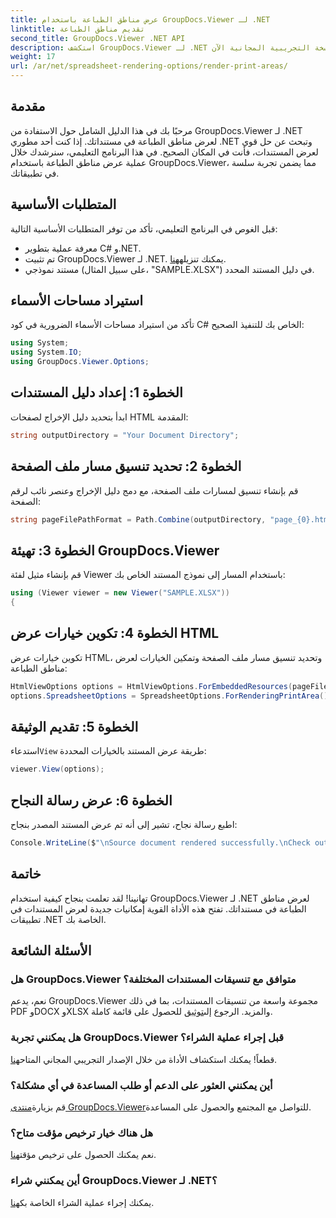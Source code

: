 ```yaml
---
title: عرض مناطق الطباعة باستخدام GroupDocs.Viewer لـ .NET
linktitle: تقديم مناطق الطباعة
second_title: GroupDocs.Viewer .NET API
description: استكشف GroupDocs.Viewer لـ .NET واعرض مناطق الطباعة بتنسيقات مختلفة للمستندات دون عناء. جرب النسخة التجريبية المجانية الآن! #GroupDocs.Viewer
weight: 17
url: /ar/net/spreadsheet-rendering-options/render-print-areas/
---
```

## مقدمة
مرحبًا بك في هذا الدليل الشامل حول الاستفادة من GroupDocs.Viewer لـ .NET لعرض مناطق الطباعة في مستنداتك. إذا كنت أحد مطوري .NET وتبحث عن حل قوي لعرض المستندات، فأنت في المكان الصحيح. في هذا البرنامج التعليمي، سنرشدك خلال عملية عرض مناطق الطباعة باستخدام GroupDocs.Viewer، مما يضمن تجربة سلسة في تطبيقاتك.
## المتطلبات الأساسية
قبل الغوص في البرنامج التعليمي، تأكد من توفر المتطلبات الأساسية التالية:
- معرفة عملية بتطوير C# و.NET.
-  تم تثبيت GroupDocs.Viewer لـ .NET. يمكنك تنزيله[هنا](https://releases.groupdocs.com/viewer/net/).
- مستند نموذجي (على سبيل المثال، "SAMPLE.XLSX") في دليل المستند المحدد.
## استيراد مساحات الأسماء
تأكد من استيراد مساحات الأسماء الضرورية في كود C# الخاص بك للتنفيذ الصحيح:
```csharp
using System;
using System.IO;
using GroupDocs.Viewer.Options;
```
## الخطوة 1: إعداد دليل المستندات
ابدأ بتحديد دليل الإخراج لصفحات HTML المقدمة:
```csharp
string outputDirectory = "Your Document Directory";
```
## الخطوة 2: تحديد تنسيق مسار ملف الصفحة
قم بإنشاء تنسيق لمسارات ملف الصفحة، مع دمج دليل الإخراج وعنصر نائب لرقم الصفحة:
```csharp
string pageFilePathFormat = Path.Combine(outputDirectory, "page_{0}.html");
```
## الخطوة 3: تهيئة GroupDocs.Viewer
قم بإنشاء مثيل لفئة Viewer باستخدام المسار إلى نموذج المستند الخاص بك:
```csharp
using (Viewer viewer = new Viewer("SAMPLE.XLSX"))
{
```
## الخطوة 4: تكوين خيارات عرض HTML
تكوين خيارات عرض HTML، وتحديد تنسيق مسار ملف الصفحة وتمكين الخيارات لعرض مناطق الطباعة:
```csharp
HtmlViewOptions options = HtmlViewOptions.ForEmbeddedResources(pageFilePathFormat);
options.SpreadsheetOptions = SpreadsheetOptions.ForRenderingPrintArea();
```
## الخطوة 5: تقديم الوثيقة
 استدعاء`View` طريقة عرض المستند بالخيارات المحددة:
```csharp
viewer.View(options);
```
## الخطوة 6: عرض رسالة النجاح
اطبع رسالة نجاح، تشير إلى أنه تم عرض المستند المصدر بنجاح:
```csharp
Console.WriteLine($"\nSource document rendered successfully.\nCheck output in {outputDirectory}.");
```
## خاتمة
تهانينا! لقد تعلمت بنجاح كيفية استخدام GroupDocs.Viewer لـ .NET لعرض مناطق الطباعة في مستنداتك. تفتح هذه الأداة القوية إمكانيات جديدة لعرض المستندات في تطبيقات .NET الخاصة بك.
## الأسئلة الشائعة
### هل GroupDocs.Viewer متوافق مع تنسيقات المستندات المختلفة؟
 نعم، يدعم GroupDocs.Viewer مجموعة واسعة من تنسيقات المستندات، بما في ذلك PDF وDOCX وXLSX والمزيد. الرجوع إلى[توثيق](https://tutorials.groupdocs.com/viewer/net/) للحصول على قائمة كاملة.
### هل يمكنني تجربة GroupDocs.Viewer قبل إجراء عملية الشراء؟
 قطعاً! يمكنك استكشاف الأداة من خلال الإصدار التجريبي المجاني المتاح[هنا](https://releases.groupdocs.com/).
### أين يمكنني العثور على الدعم أو طلب المساعدة في أي مشكلة؟
 قم بزيارة[منتدى GroupDocs.Viewer](https://forum.groupdocs.com/c/viewer/9)للتواصل مع المجتمع والحصول على المساعدة.
### هل هناك خيار ترخيص مؤقت متاح؟
 نعم يمكنك الحصول على ترخيص مؤقت[هنا](https://purchase.groupdocs.com/temporary-license/).
### أين يمكنني شراء GroupDocs.Viewer لـ .NET؟
 يمكنك إجراء عملية الشراء الخاصة بك[هنا](https://purchase.groupdocs.com/buy).
